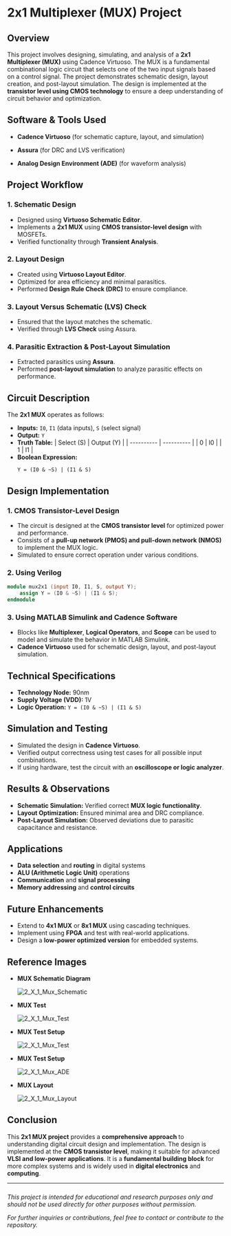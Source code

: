 # 2x1 Multiplexer (MUX) Project

## Overview

This project involves designing, simulating, and analysis of a **2x1 Multiplexer (MUX)** using Cadence Virtuoso. The MUX is a fundamental combinational logic circuit that selects one of the two input signals based on a control signal. The project demonstrates schematic design, layout creation, and post-layout simulation. The design is implemented at the **transistor level using CMOS technology** to ensure a deep understanding of circuit behavior and optimization.

## Software & Tools Used

- **Cadence Virtuoso** (for schematic capture, layout, and simulation)

- **Assura** (for DRC and LVS verification)

- **Analog Design Environment (ADE)** (for waveform analysis)

## Project Workflow

### 1. Schematic Design

- Designed using **Virtuoso Schematic Editor**.
- Implements a **2x1 MUX** using **CMOS transistor-level design** with MOSFETs.
- Verified functionality through **Transient Analysis**.

### 2. Layout Design

- Created using **Virtuoso Layout Editor**.
- Optimized for area efficiency and minimal parasitics.
- Performed **Design Rule Check (DRC)** to ensure compliance.

### 3. Layout Versus Schematic (LVS) Check

- Ensured that the layout matches the schematic.
- Verified through **LVS Check** using Assura.

### 4. Parasitic Extraction & Post-Layout Simulation

- Extracted parasitics using **Assura**.
- Performed **post-layout simulation** to analyze parasitic effects on performance.

## Circuit Description

The **2x1 MUX** operates as follows:

- **Inputs:** `I0`, `I1` (data inputs), `S` (select signal)
- **Output:** `Y`
- **Truth Table:**
  | Select (S) | Output (Y) |
  | ---------- | ---------- |
  | 0          | I0         |
  | 1          | I1         |
- **Boolean Expression:**
  ```
  Y = (I0 & ~S) | (I1 & S)
  ```

## Design Implementation

### 1. CMOS Transistor-Level Design

- The circuit is designed at the **CMOS transistor level** for optimized power and performance.
- Consists of a **pull-up network (PMOS) and pull-down network (NMOS)** to implement the MUX logic.
- Simulated to ensure correct operation under various conditions.

### 2. Using Verilog

```verilog
module mux2x1 (input I0, I1, S, output Y);
    assign Y = (I0 & ~S) | (I1 & S);
endmodule
```

### 3. Using MATLAB Simulink and Cadence Software

- Blocks like **Multiplexer**, **Logical Operators**, and **Scope** can be used to model and simulate the behavior in MATLAB Simulink.
- **Cadence Virtuoso** used for schematic design, layout, and post-layout simulation.

## Technical Specifications

- **Technology Node:** 90nm
- **Supply Voltage (VDD):** 1V
- **Logic Operation:** `Y = (I0 & ~S) | (I1 & S)`

## Simulation and Testing

- Simulated the design in **Cadence Virtuoso**.
- Verified output correctness using test cases for all possible input combinations.
- If using hardware, test the circuit with an **oscilloscope or logic analyzer**.

## Results & Observations

- **Schematic Simulation:** Verified correct **MUX logic functionality**.
- **Layout Optimization:** Ensured minimal area and DRC compliance.
- **Post-Layout Simulation:** Observed deviations due to parasitic capacitance and resistance.

## Applications

- **Data selection** and **routing** in digital systems
- **ALU (Arithmetic Logic Unit)** operations
- **Communication** and **signal processing**
- **Memory addressing** and **control circuits**

## Future Enhancements

- Extend to **4x1 MUX** or **8x1 MUX** using cascading techniques.
- Implement using **FPGA** and test with real-world applications.
- Design a **low-power optimized version** for embedded systems.

## Reference Images

- **MUX Schematic Diagram**

  ![2_X_1_Mux_Schematic](https://github.com/user-attachments/assets/1243e2d6-a33c-4715-a596-75f2573ab715)

- **MUX Test**

  ![2_X_1_Mux_Test](https://github.com/user-attachments/assets/83cec5a0-8271-48c8-a838-b3a6ef8903d4)

- **MUX Test Setup**

  ![2_X_1_Mux_Test](https://github.com/user-attachments/assets/a8bbfbd8-f6d0-4626-8170-032e01068cd4)

- **MUX Test Setup**

  ![2_X_1_Mux_ADE](https://github.com/user-attachments/assets/426ad35b-88af-4503-94a8-540ec68f9c11)

- **MUX Layout**

  ![2_X_1_Mux_Layout](https://github.com/user-attachments/assets/6da0a688-e97a-470d-b6b9-b2ea63929138)



## Conclusion

This **2x1 MUX project** provides a **comprehensive approach** to understanding digital circuit design and implementation. The design is implemented at the **CMOS transistor level**, making it suitable for advanced **VLSI and low-power applications**. It is a **fundamental building block** for more complex systems and is widely used in **digital electronics** and **computing**.

---

###


*This project is intended for educational and research purposes only and should not be used directly for other purposes without permission.*

*For further inquiries or contributions, feel free to contact or contribute to the repository.*

